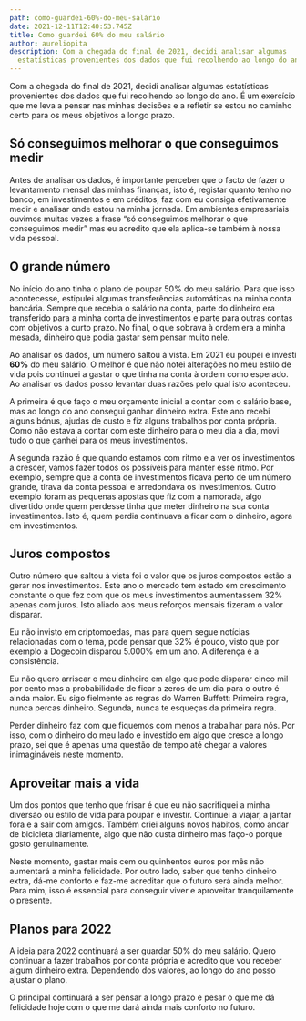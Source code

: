 ```yaml
---
path: como-guardei-60%-do-meu-salário
date: 2021-12-11T12:40:53.745Z
title: Como guardei 60% do meu salário
author: aureliopita
description: Com a chegada do final de 2021, decidi analisar algumas
  estatísticas provenientes dos dados que fui recolhendo ao longo do ano.
---
```

Com a chegada do final de 2021, decidi analisar algumas estatísticas provenientes dos dados que fui recolhendo ao longo do ano. É um exercício que me leva a pensar nas minhas decisões e a refletir se estou no caminho certo para os meus objetivos a longo prazo.

## Só conseguimos melhorar o que conseguimos medir

Antes de analisar os dados, é importante perceber que o facto de fazer o levantamento mensal das minhas finanças, isto é, registar quanto tenho no banco, em investimentos e em créditos, faz com eu consiga efetivamente medir e analisar onde estou na minha jornada. Em ambientes empresariais ouvimos muitas vezes a frase “só conseguimos melhorar o que conseguimos medir” mas eu acredito que ela aplica-se também à nossa vida pessoal.

## O grande número

No início do ano tinha o plano de poupar 50% do meu salário. Para que isso acontecesse, estipulei algumas transferências automáticas na minha conta bancária. Sempre que recebia o salário na conta, parte do dinheiro era transferido para a minha conta de investimentos e parte para outras contas com objetivos a curto prazo. No final, o que sobrava à ordem era a minha mesada, dinheiro que podia gastar sem pensar muito nele. 

Ao analisar os dados, um número saltou à vista. Em 2021 eu poupei e investi **60%** do meu salário. O melhor é que não notei alterações no meu estilo de vida pois continuei a gastar o que tinha na conta à ordem como esperado. Ao analisar os dados posso levantar duas razões pelo qual isto aconteceu.

A primeira é que faço o meu orçamento inicial a contar com o salário base, mas ao longo do ano consegui ganhar dinheiro extra. Este ano recebi alguns bónus, ajudas de custo e fiz alguns trabalhos por conta própria. Como não estava a contar com este dinheiro para o meu dia a dia, movi tudo o que ganhei para os meus investimentos.

A segunda razão é que quando estamos com ritmo e a ver os investimentos a crescer, vamos fazer todos os possíveis para manter esse ritmo. Por exemplo, sempre que a conta de investimentos ficava perto de um número grande, tirava da conta pessoal e arredondava os investimentos. Outro exemplo foram as pequenas apostas que fiz com a namorada, algo divertido onde quem perdesse tinha que meter dinheiro na sua conta investimentos. Isto é, quem perdia continuava a ficar com o dinheiro, agora em investimentos.

## Juros compostos

Outro número que saltou à vista foi o valor que os juros compostos estão a gerar nos investimentos. Este ano o mercado tem estado em crescimento constante o que fez com que os meus investimentos aumentassem 32% apenas com juros. Isto aliado aos meus reforços mensais fizeram o valor disparar.

Eu não invisto em criptomoedas, mas para quem segue notícias relacionadas com o tema, pode pensar que 32% é pouco, visto que por exemplo a Dogecoin disparou 5.000% em um ano. A diferença é a consistência.

Eu não quero arriscar o meu dinheiro em algo que pode disparar cinco mil por cento mas a probabilidade de ficar a zeros de um dia para o outro é ainda maior. Eu sigo fielmente as regras do Warren Buffett: Primeira regra, nunca percas dinheiro. Segunda, nunca te esqueças da primeira regra.

Perder dinheiro faz com que fiquemos com menos a trabalhar para nós. Por isso, com o dinheiro do meu lado e investido em algo que cresce a longo prazo, sei que é apenas uma questão de tempo até chegar a valores inimagináveis neste momento. 

## Aproveitar mais a vida

Um dos pontos que tenho que frisar é que eu não sacrifiquei a minha diversão ou estilo de vida para poupar e investir. Continuei a viajar, a jantar fora e a sair com amigos. Também criei alguns novos hábitos, como andar de bicicleta diariamente, algo que não custa dinheiro mas faço-o porque gosto genuinamente.

Neste momento, gastar mais cem ou quinhentos euros por mês não aumentará a minha felicidade. Por outro lado, saber que tenho dinheiro extra, dá-me conforto e faz-me acreditar que o futuro será ainda melhor. Para mim, isso é essencial para conseguir viver e aproveitar tranquilamente o presente.

## Planos para 2022

A ideia para 2022 continuará a ser guardar 50% do meu salário. Quero continuar a fazer trabalhos por conta própria e acredito que vou receber algum dinheiro extra. Dependendo dos valores, ao longo do ano posso ajustar o plano.

O principal continuará a ser pensar a longo prazo e pesar o que me dá felicidade hoje com o que me dará ainda mais conforto no futuro.
